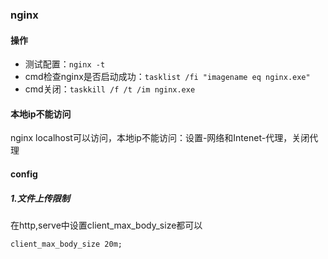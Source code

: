 ### nginx 
#### 操作
* 测试配置：```nginx -t```
* cmd检查nginx是否启动成功：```tasklist /fi "imagename eq nginx.exe"```
* cmd关闭：```taskkill /f /t /im nginx.exe```


#### 本地ip不能访问
nginx localhost可以访问，本地ip不能访问：设置-网络和Intenet-代理，关闭代理


#### config
##### 1.文件上传限制
在http,serve中设置client_max_body_size都可以
```
client_max_body_size 20m;
```
